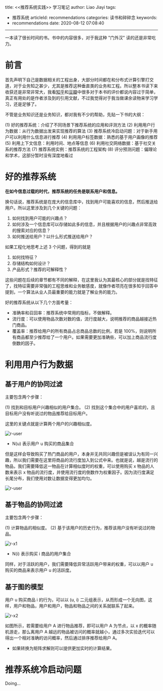 title: <<推荐系统实践>> 学习笔记
author: Liao Jiayi
tags:
  - 推荐系统
articleId: recommendations
categories: 读书和碎碎念
keywords:
  - recommendations
date: 2020-08-12 07:08:40
---

一本读了很长时间的书。书中的内容很多，对于我这种 "门外汉" 读的还是非常吃力。

# 前言

首先声明下自己是数据相关的工程出身，大部分时间都在和分布式计算引擎打交道，对于业务知之甚少，尤其是推荐这种垂直类的业务和工程。所以整本书读下来收获还是非常非常大，我看[知乎](https://www.zhihu.com/topic/20128448)和[豆瓣](https://book.douban.com/subject/10769749/)中很多对于本书的评价都说内容过于简单，真正有用处的是作者涉及到的引用文献，不过我觉得对于我当做课余读物来学习学习，还是足够了。

不管是业务知识还是业务知识，都对我有不少的帮助，先贴一下书的大纲：

(1) 好的推荐系统：介绍了不同场景下推荐系统的应用和评测方法
(2) 利用用户行为数据：从行为数据出发来实现推荐的算法
(3) 推荐系统冷启动问题：对于新手用户可以利用什么信息进行推荐
(4) 利用用户标签数据：熟悉的基于用户画像的推荐
(5) 利用上下文信息：利用时间、地点等信息
(6) 利用社交网络数据：基于社交关系的推荐方法
(7) 推荐系统实例：推荐系统的工程架构
(8) 评分预测问题：偏理论和学术，这部分暂时没有深度地看过

# 好的推荐系统

**在如今信息过载的时代，推荐系统的任务是联系用户和信息。**

换句话说，推荐系统是在庞大的信息库中，找到用户可能喜欢的信息，然后推送给用户。所以这里涉及到几个关键的问题：

1. 如何找到用户可能的兴趣点？
2. 如何涉及一个信息库可以存储如此多的信息，并且根据用户的兴趣点非常高效的搜索对应的信息？
3. 如何推送给用户？以什么形式推送给用户？

如果工程化地思考上述 3 个问题，得到的就是

1. 如何找特征？
2. 存储结构如何设计？
3. 产品形式？推荐的可解释性？

这些问题在后续的章节都有不同的解释，在这里我认为其最核心的部分就是找特征了，找特征需要非常强的工程思维和业务敏感度，就像作者项亮在很多知乎回答中提到，一个算法从业人员最重要的能力就是了解业务的能力。

好的推荐系统从以下几个方面考量：

* 准确率和召回率：推荐系统中常用的指标，不做解释。
* 流行度：可以使用物品次数对数的值，流行度越大，说明推荐的商品越接近热门商品。
* 覆盖率：推荐给用户的所有商品占总商品总数的比例，若是 100%，则说明所有商品都至少推荐给了一个用户。如果需要更加准确些，可以加上商品流行度倒数的因子。

# 利用用户行为数据

## 基于用户的协同过滤

主要包含两个步骤：

(1) 找到和目标用户兴趣相似的用户集合。
(2) 找到这个集合中的用户喜欢的，且目标用户没有听说过的物品推荐给目标用户。

这里的关键点就是计算两个用户的兴趣相似度。

![r-user](http://www.liaojiayi.com/assets/recommendations_user.jpg)

* N(u) 表示用户 u 购买的商品集合

但是这样会导致购买了热门商品的用户，本身并无共同兴趣但是被误认为有同一兴趣，所以我们需要在这里将商品的流行度加入到公式中来。也就是说，越是流行的物品，我们需要降低这一物品在计算相似度时的权重，可以使用购买 x 物品的人数来表示 x 物品的流行度，并使用流行度的倒数作为权重因子。因为流行度满足长尾分布，我们使用对数让数据变得更加均匀。

![r-user](http://www.liaojiayi.com/assets/recommendations-user-weight.jpg)

## 基于物品的协同过滤

主要包含两个步骤：

(1) 计算物品的相似度。
(2) 基于该用户的历史行为，推荐该用户没有听说过的物品。

![r-x1](http://www.liaojiayi.com/assets/recommendations-good.jpg)

* N(i) 表示购买 i 商品的用户集合

同样，对于活跃的用户，我们需要降低异常活跃用户带来的权重，可以以用户 u 购买的商品来表示用户 u 的活跃度。

## 基于图的模型

用户 u 购买商品 i 的行为，可以以 (u, i) 二元组表示，从而形成一个无向图，这样，用户和物品，用户和用户，物品和物品之间的关系就联系了起来。


![r-x2](http://www.liaojiayi.com/assets/recommendations-graph.jpeg)

如图所示，若需要给用户 A 进行物品推荐，即可以用户 A 为节点，以 x 的概率随机游走，那么离用户 A 越远的物品被访问的概率就越小，通过多次实验迭代可以得出一个相对准确的访问概率，然后通过排序推荐给用户 A。

* 如果转换为矩阵求解则可以提供更加实时的计算结果。


# 推荐系统冷启动问题

Doing...














